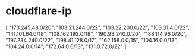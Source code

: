 # cloudflare-ip
[ "173.245.48.0/20", "103.21.244.0/22", "103.22.200.0/22", "103.31.4.0/22", "141.101.64.0/18", "108.162.192.0/18", "190.93.240.0/20", "188.114.96.0/20", "197.234.240.0/22", "198.41.128.0/17", "162.158.0.0/15", "104.16.0.0/13", "104.24.0.0/14", "172.64.0.0/13", "131.0.72.0/22" ] 
